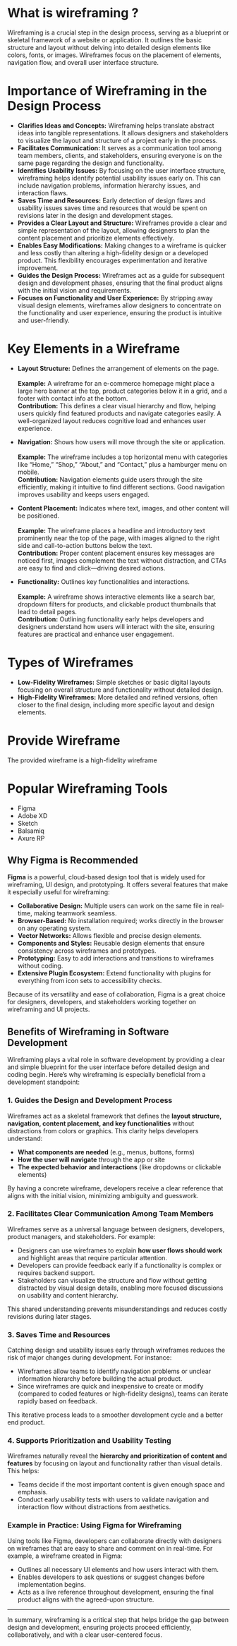 # What is wireframing ?

Wireframing is a crucial step in the design process, serving as a blueprint or skeletal framework of a website or application. It outlines the basic structure and layout without delving into detailed design elements like colors, fonts, or images. Wireframes focus on the placement of elements, navigation flow, and overall user interface structure.

# Importance of Wireframing in the Design Process
- **Clarifies Ideas and Concepts:** Wireframing helps translate abstract ideas into tangible representations. It allows designers and stakeholders to visualize the layout and structure of a project early in the process.
- **Facilitates Communication:** It serves as a communication tool among team members, clients, and stakeholders, ensuring everyone is on the same page regarding the design and functionality.
- **Identifies Usability Issues:** By focusing on the user interface structure, wireframing helps identify potential usability issues early on. This can include navigation problems, information hierarchy issues, and interaction flaws.
- **Saves Time and Resources:** Early detection of design flaws and usability issues saves time and resources that would be spent on revisions later in the design and development stages.
- **Provides a Clear Layout and Structure:** Wireframes provide a clear and simple representation of the layout, allowing designers to plan the content placement and prioritize elements effectively.
- **Enables Easy Modifications:** Making changes to a wireframe is quicker and less costly than altering a high-fidelity design or a developed product. This flexibility encourages experimentation and iterative improvement.
- **Guides the Design Process:** Wireframes act as a guide for subsequent design and development phases, ensuring that the final product aligns with the initial vision and requirements.
- **Focuses on Functionality and User Experience:** By stripping away visual design elements, wireframes allow designers to concentrate on the functionality and user experience, ensuring the product is intuitive and user-friendly.

# Key Elements in a Wireframe
- **Layout Structure:** Defines the arrangement of elements on the page.<br>
  <br>**Example:** A wireframe for an e-commerce homepage might place a large hero banner at the top, product categories below it in a grid, and a footer with contact info at the bottom.
  <br>**Contribution:**
This defines a clear visual hierarchy and flow, helping users quickly find featured products and navigate categories easily. A well-organized layout reduces cognitive load and enhances user experience.

- **Navigation:** Shows how users will move through the site or application.<br>
  <br>**Example:** The wireframe includes a top horizontal menu with categories like “Home,” “Shop,” “About,” and “Contact,” plus a hamburger menu on mobile.
 <br>**Contribution:** Navigation elements guide users through the site efficiently, making it intuitive to find different sections. Good navigation improves usability and keeps users engaged.

- **Content Placement:** Indicates where text, images, and other content will be positioned.<br>
  <br>**Example:** The wireframe places a headline and introductory text prominently near the top of the page, with images aligned to the right side and call-to-action buttons below the text.
 <br>**Contribution:** Proper content placement ensures key messages are noticed first, images complement the text without distraction, and CTAs are easy to find and click—driving desired actions.

- **Functionality:** Outlines key functionalities and interactions.<br>
  <br>**Example:** A wireframe shows interactive elements like a search bar, dropdown filters for products, and clickable product thumbnails that lead to detail pages.
  <br>**Contribution:** Outlining functionality early helps developers and designers understand how users will interact with the site, ensuring features are practical and enhance user engagement.

# Types of Wireframes

- **Low-Fidelity Wireframes:** Simple sketches or basic digital layouts focusing on overall structure and functionality without detailed design.
- **High-Fidelity Wireframes:** More detailed and refined versions, often closer to the final design, including more specific layout and design elements.

# Provide Wireframe
The provided wireframe is a high-fidelity wireframe

# Popular Wireframing Tools

- Figma
- Adobe XD  
- Sketch  
- Balsamiq  
- Axure RP  

## Why Figma is Recommended

**Figma** is a powerful, cloud-based design tool that is widely used for wireframing, UI design, and prototyping. It offers several features that make it especially useful for wireframing:

- **Collaborative Design:** Multiple users can work on the same file in real-time, making teamwork seamless.
- **Browser-Based:** No installation required; works directly in the browser on any operating system.
- **Vector Networks:** Allows flexible and precise design elements.
- **Components and Styles:** Reusable design elements that ensure consistency across wireframes and prototypes.
- **Prototyping:** Easy to add interactions and transitions to wireframes without coding.
- **Extensive Plugin Ecosystem:** Extend functionality with plugins for everything from icon sets to accessibility checks.

Because of its versatility and ease of collaboration, Figma is a great choice for designers, developers, and stakeholders working together on wireframing and UI projects.

## Benefits of Wireframing in Software Development

Wireframing plays a vital role in software development by providing a clear and simple blueprint for the user interface before detailed design and coding begin. Here’s why wireframing is especially beneficial from a development standpoint:

### 1. Guides the Design and Development Process  
Wireframes act as a skeletal framework that defines the **layout structure, navigation, content placement, and key functionalities** without distractions from colors or graphics. This clarity helps developers understand:

- **What components are needed** (e.g., menus, buttons, forms)  
- **How the user will navigate** through the app or site  
- **The expected behavior and interactions** (like dropdowns or clickable elements)

By having a concrete wireframe, developers receive a clear reference that aligns with the initial vision, minimizing ambiguity and guesswork.

### 2. Facilitates Clear Communication Among Team Members  
Wireframes serve as a universal language between designers, developers, product managers, and stakeholders. For example:

- Designers can use wireframes to explain **how user flows should work** and highlight areas that require particular attention.  
- Developers can provide feedback early if a functionality is complex or requires backend support.  
- Stakeholders can visualize the structure and flow without getting distracted by visual design details, enabling more focused discussions on usability and content hierarchy.

This shared understanding prevents misunderstandings and reduces costly revisions during later stages.

### 3. Saves Time and Resources  
Catching design and usability issues early through wireframes reduces the risk of major changes during development. For instance:

- Wireframes allow teams to identify navigation problems or unclear information hierarchy before building the actual product.  
- Since wireframes are quick and inexpensive to create or modify (compared to coded features or high-fidelity designs), teams can iterate rapidly based on feedback.

This iterative process leads to a smoother development cycle and a better end product.

### 4. Supports Prioritization and Usability Testing  
Wireframes naturally reveal the **hierarchy and prioritization of content and features** by focusing on layout and functionality rather than visual details. This helps:

- Teams decide if the most important content is given enough space and emphasis.  
- Conduct early usability tests with users to validate navigation and interaction flow without distractions from aesthetics.

### Example in Practice: Using Figma for Wireframing  
Using tools like Figma, developers can collaborate directly with designers on wireframes that are easy to share and comment on in real-time. For example, a wireframe created in Figma:

- Outlines all necessary UI elements and how users interact with them.  
- Enables developers to ask questions or suggest changes before implementation begins.  
- Acts as a live reference throughout development, ensuring the final product aligns with the agreed-upon structure.

---

In summary, wireframing is a critical step that helps bridge the gap between design and development, ensuring projects proceed efficiently, collaboratively, and with a clear user-centered focus.


